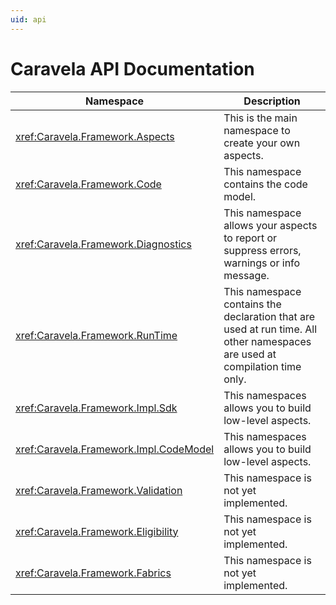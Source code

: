 ```yaml
---
uid: api
---
```


# Caravela API Documentation


| Namespace                             | Description                                                                                                                |
|---------------------------------------|----------------------------------------------------------------------------------------------------------------------------|
| <xref:Caravela.Framework.Aspects>     | This is the main namespace to create your own aspects.                                                                     |
| <xref:Caravela.Framework.Code>        | This namespace contains the code model.                                                                                    |
| <xref:Caravela.Framework.Diagnostics> | This namespace allows your aspects to report or suppress errors, warnings or info message.                                 |
| <xref:Caravela.Framework.RunTime>     | This namespace contains the declaration that are used at run time. All other namespaces are used at compilation time only. |
| <xref:Caravela.Framework.Impl.Sdk>    | This namespaces allows you to build low-level aspects.                                                                     |
| <xref:Caravela.Framework.Impl.CodeModel>    | This namespaces allows you to build low-level aspects.                                                                     |
| <xref:Caravela.Framework.Validation>  | This namespace is not yet implemented.                                                                                     |
| <xref:Caravela.Framework.Eligibility> | This namespace is not yet implemented.                                                                                     |
| <xref:Caravela.Framework.Fabrics>    | This namespace is not yet implemented.                                                                                     |

